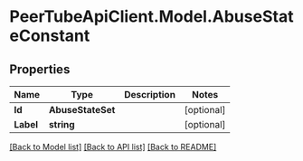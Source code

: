 # PeerTubeApiClient.Model.AbuseStateConstant

## Properties

Name | Type | Description | Notes
------------ | ------------- | ------------- | -------------
**Id** | **AbuseStateSet** |  | [optional] 
**Label** | **string** |  | [optional] 

[[Back to Model list]](../README.md#documentation-for-models) [[Back to API list]](../README.md#documentation-for-api-endpoints) [[Back to README]](../README.md)

